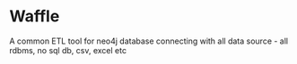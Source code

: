 # Waffle
A common ETL tool for neo4j database connecting with all data source - all rdbms, no sql db, csv, excel etc
